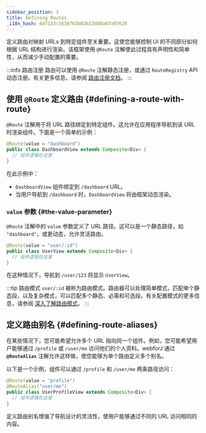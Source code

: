 ```yaml
---
sidebar_position: 3
title: Defining Routes
_i18n_hash: 6d7133c5636f63b82b13dd0a07a97620
---
```

定义路由对映射 URLs 到特定组件至关重要。这使您能够控制 UI 的不同部分如何根据 URL 结构进行渲染。该框架使用 `@Route` 注解使此过程具有声明性和简单性，从而减少手动配置的需要。

:::info 路由注册
路由可以使用 `@Route` 注解静态注册，或通过 `RouteRegistry` API 动态注册。有关更多信息，请参阅 [路由注册文档](./routes-registration)。
:::

## 使用 `@Route` 定义路由 {#defining-a-route-with-route}

`@Route` 注解用于将 URL 路径绑定到特定组件。这允许在应用程序导航到该 URL 时渲染组件。下面是一个简单的示例：

```java
@Route(value = "dashboard")
public class DashboardView extends Composite<Div> {
  // 组件逻辑在这里
}
```

在此示例中：
- `DashboardView` 组件绑定到 `/dashboard` URL。
- 当用户导航到 `/dashboard` 时，`DashboardView` 将由框架动态渲染。

### `value` 参数 {#the-value-parameter}

`@Route` 注解中的 `value` 参数定义了 URL 路径。这可以是一个静态路径，如 `"dashboard"`，或更动态，允许灵活路由。

```java
@Route(value = "user/:id")
public class UserView extends Composite<Div> {
  // 组件逻辑在这里
}
```

在这种情况下，导航到 `/user/123` 将显示 `UserView`。

:::tip 路由模式
`user/:id` 被称为路由模式。路由器可以处理简单模式，匹配单个静态段，以及复杂模式，可以匹配多个静态、必需和可选段。有关配置模式的更多信息，请参阅 [深入了解路由模式](./route-patterns)。
:::

## 定义路由别名 {#defining-route-aliases}

在某些情况下，您可能希望允许多个 URL 指向同一个组件。例如，您可能希望用户能够通过 `/profile` 或 `/user/me` 访问他们的个人资料。webforJ 通过 **`@RouteAlias`** 注解允许这样做，使您能够为单个路由定义多个别名。

以下是一个示例，组件可以通过 `/profile` 和 `/user/me` 两条路径访问：

```java
@Route(value = "profile")
@RouteAlias("user/me")
public class UserProfileView extends Composite<Div> {
  // 组件逻辑在这里
}
```

定义路由别名增强了导航设计的灵活性，使用户能够通过不同的 URL 访问相同的内容。
